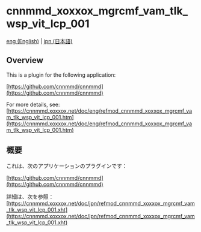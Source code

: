 # cnnmmd_xoxxox_mgrcmf_vam_tlk_wsp_vit_lcp_001

[eng (English)](#Overview) | [jpn (日本語)](#概要)

## Overview

This is a plugin for the following application:

[https://github.com/cnnmmd/cnnmmd](https://github.com/cnnmmd/cnnmmd)

For more details, see:  
[https://cnnmmd.xoxxox.net/doc/eng/refmod_cnnmmd_xoxxox_mgrcmf_vam_tlk_wsp_vit_lcp_001.htm](https://cnnmmd.xoxxox.net/doc/eng/refmod_cnnmmd_xoxxox_mgrcmf_vam_tlk_wsp_vit_lcp_001.htm)

## 概要

これは、次のアプリケーションのプラグインです：

[https://github.com/cnnmmd/cnnmmd](https://github.com/cnnmmd/cnnmmd)

詳細は、次を参照：[https://cnnmmd.xoxxox.net/doc/jpn/refmod_cnnmmd_xoxxox_mgrcmf_vam_tlk_wsp_vit_lcp_001.xht](https://cnnmmd.xoxxox.net/doc/jpn/refmod_cnnmmd_xoxxox_mgrcmf_vam_tlk_wsp_vit_lcp_001.xht)